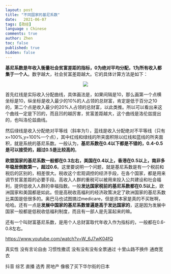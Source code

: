 ```yaml
---
layout: post
title: "不同国家的基尼系数"
date:   2021-06-07
tags: [政经]
language : Chinese
comments: true
author: Zhen
toc: false
published: true
hidden: false
---
```

**基尼系数是年收入衡量社会贫富差距的指标，0为绝对平均分配，1为所有收入都集于一个人**。数字越大，社会贫富差距越大。它的具体计算方法是如下：
<p align="center"> <img src="{{ site.imageurl }}/基尼系数.png"> </p> 

首先红线是实际收入分配曲线，具体画法是，如果间隔是10，那么画第一个点横坐标是10，纵坐标是收入最少的10%的人占领的总财富，肯定是低于百分之10的，第二个点是收入最少的20%人占领的总财富，以此类推。所以可以看出来这个曲线一定是下凹的，而且凹的越厉害，贫富差距越大，这个曲线是洛伦兹提出的，也叫洛伦兹曲线。

然后绿线是收入分配绝对平等线（斜率为1），蓝线是收入分配绝对不平等线（只有x=100%,y=100%一个点），其中红线和绿线的所夹面积除以红线和蓝线的所夹面积，就是系统的基尼系数。一般认为，**基尼系数在0.4以下都是不错的，0.4-0.5是可以接受的，超过0.5是比较高的**。

**欧盟国家的基尼系数一般都在0.3左右，美国在0.4以上，香港在0.5以上，南非多年稳居倒数第一，超过0.6**。这里要说明一个问题，就是基尼系数是有一个税前和税后的区别的，相差很大。税收这个宏观调控的经济手段，在各个国家，都是用来调节贫富差距的必要手段。高收入人群的重税可以被用来投入公共建设和社会福利，提供低收入人群的幸福指数。一般**发达国家税前的基尼系数都在0.5以上**，欧洲国家和美国都是如此。但是高税收高福利的经济政策决定了欧洲国家的基尼系数比美国是低很多的。奥巴马也试图搞过medicare，但是资本家是真的不买账啊，哈哈。还有一点是**发展中国家的基尼系数普遍是高于发达国家的**，这是因为发展中国家一般都是低税收低福利制度，而且有一部人是先富起来的嘛。

还有一个叫财富基尼系数，是用个人总财富取代年收入作为指标的，一般都在0.6-0.8左右。

https://www.youtube.com/watch?v=W_6J7wK04fQ

真实性 没有言论自由 习惯性撒谎
没有没有没有全票通过
十里山路不换件 通商宽衣

抖音 综艺 直播 选秀 房地产 像极了买下华尔街的日本
<!--stackedit_data:
eyJoaXN0b3J5IjpbLTg3NTQxMTMzMSwxMjk5MTMyNTkxLDg1Nz
U3NDc0N119
-->